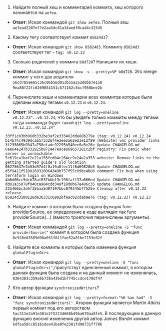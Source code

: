 1. Найдите полный хеш и комментарий коммита, хеш которого начинается на `aefea`.
- **Ответ**: Искал коммандой `git show aefea`. Полный хеш `aefead2207ef7e2aa5dc81a34aedf0cad4c32545`
2. Какому тегу соответствует коммит `85024d3`?
- **Ответ**: Искал командой `git show 85024d3`. Коммиту `85024d3` соответствует тег - `tag: v0.12.23`
3. Сколько родителей у коммита `b8d720`? Напишите их хеши.
- **Ответ**: Искал командой `git show -s --pretty=%P b8d720`. Это merge коммит у него два родителя `56cd7859e05c36c06b56d013b55a252d0bb7e158` `9ea88f22fc6269854151c571162c5bcf958bee2b`
4. Перечислите хеши и комментарии всех коммитов которые были сделаны между тегами `v0.12.23` и `v0.12.24`.
- **Ответ**: Искал командой `git log --pretty=oneline  v0.12.23^..v0.12.24`, что бы увидеть только коммиты между тегами тогда комманда будет такой `git log --pretty=oneline v0.12.23..v0.12.24^`
```console
33ff1c03bb960b332be3af2e333462dde88b279e (tag: v0.12.24) v0.12.24
b14b74c4939dcab573326f4e3ee2a62e23e12f89 [Website] vmc provider links
3f235065b9347a758efadc92295b540ee0a5e26e Update CHANGELOG.md
6ae64e247b332925b872447e9ce869657281c2bf registry: Fix panic when server is unreachable
5c619ca1baf2e21a155fcdb4c264cc9e24a2a353 website: Remove links to the getting started guide's old location
06275647e2b53d97d4f0a19a0fec11f6d69820b5 Update CHANGELOG.md
d5f9411f5108260320064349b757f55c09bc4b80 command: Fix bug when using terraform login on Windows
4b6d06cc5dcb78af637bbb19c198faff37a066ed Update CHANGELOG.md
dd01a35078f040ca984cdd349f18d0b67e486c35 Update CHANGELOG.md
225466bc3e5f35baa5d07197bbc079345b77525e Cleanup after v0.12.23 release
85024d3100126de36331c6982bfaac02cdab9e76 (tag: v0.12.23) v0.12.23
```
5. Найдите коммит в котором была создана функция func providerSource, ее определение в коде выглядит так func providerSource(...) (вместо троеточия перечислены аргументы).
- **Ответ**: Искал коммандой `git log --pretty=oneline -S "func providerSource("` коммит в котором была создана функция  
`8c928e83589d90a031f811fae52a81be7153e82f`
6. Найдите все коммиты в которых была изменена функция `globalPluginDirs`.
- **Ответ**: Искал командой `git log --pretty=oneline -S "func globalPluginDirs("`,присутствут единсвенный коммит, в котором данная функция была создана и на данный момент не изменялась, `8364383c359a6b738a436d1b7745ccdce178df47`
7. Кто автор функции `synchronizedWriters`?
- **Ответ**: Искал командой `git log --pretty=format:"%H %an %ad" -S "func synchronizedWriters("`. Атором функции является *Martin Atkins* первый коммит под его авторством `5ac311e2a91e381e2f52234668b49ba670aa0fe5`. В последующем в данную функцию вносил изменения другой автор *James Bardin* коммит `bdfea50cc85161dea41be0fe3381fd98731ff786`